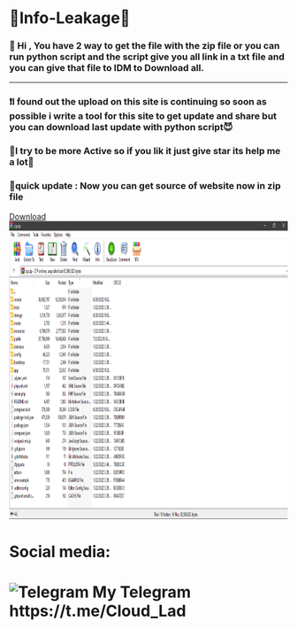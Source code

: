 <h1>📂Info-Leakage📂</h1>
<h3>📌 Hi , You have 2 way to get the file with the zip file or you can run python script and the script give you all link in a txt file and you can give that file to IDM
to Download all.</h3>


<hr>
<h3>❗️I found out the upload on this site is continuing so soon as possible i write a tool for this site to get update and share but you can download last update with python script😈</h3>

<h3>📢I try to be more Active so if you lik it just give star its help me a lot📢</h3>

<h3>📌quick update : Now you can get source of website now in zip file</h3>
<a href="https://mega.nz/file/NbhgmTiR#mvahbOPKOChV83XBZsVe9WWlGCyT21gS8IsZU3_p4bM" class="button">Download</a>
<img src="https://github.com/TheCloudLad/kimdishop.com/blob/main/img/Sorce.png" alt="Screen-Shot" width="1155" height="538">

<h1>Social media:<h1>
 <img src="https://upload.wikimedia.org/wikipedia/commons/8/82/Telegram_logo.svg" alt="Telegram" width="20" height="20"></img> My Telegram https://t.me/Cloud_Lad

